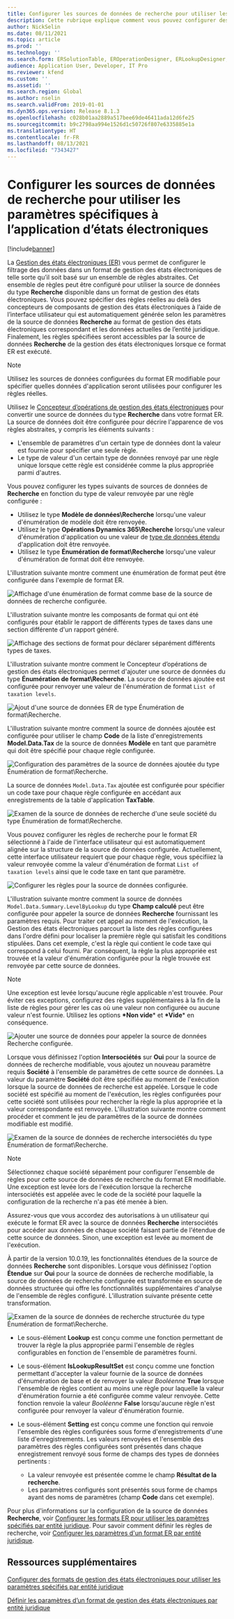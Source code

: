 ```yaml
---
title: Configurer les sources de données de recherche pour utiliser les paramètres spécifiques à l’application d’états électroniques
description: Cette rubrique explique comment vous pouvez configurer des sources de données de recherche dans les formats de gestion des états électroniques pour utiliser les paramètres propres à une application ER.
author: NickSelin
ms.date: 08/11/2021
ms.topic: article
ms.prod: ''
ms.technology: ''
ms.search.form: ERSolutionTable, EROperationDesigner, ERLookupDesigner, ERComponentLookupStructureEditing
audience: Application User, Developer, IT Pro
ms.reviewer: kfend
ms.custom: ''
ms.assetid: ''
ms.search.region: Global
ms.author: nselin
ms.search.validFrom: 2019-01-01
ms.dyn365.ops.version: Release 8.1.3
ms.openlocfilehash: c028b01aa2889a517bee69de46411ada12d6fe25
ms.sourcegitcommit: b9c2798aa994e1526d1c50726f807e6335885e1a
ms.translationtype: HT
ms.contentlocale: fr-FR
ms.lasthandoff: 08/13/2021
ms.locfileid: "7343427"
---
```

# <a name="configure-lookup-data-sources-to-use-er-application-specific-parameters"></a>Configurer les sources de données de recherche pour utiliser les paramètres spécifiques à l’application d’états électroniques 

[!include[banner](../includes/banner.md)]

La [Gestion des états électroniques (ER)](general-electronic-reporting.md) vous permet de configurer le filtrage des données dans un format de gestion des états électroniques de telle sorte qu’il soit basé sur un ensemble de règles abstraites. Cet ensemble de règles peut être configuré pour utiliser la source de données du type **Recherche** disponible dans un format de gestion des états électroniques. Vous pouvez spécifier des règles réelles au delà des concepteurs de composants de gestion des états électroniques à l’aide de l’interface utilisateur qui est automatiquement générée selon les paramètres de la source de données **Recherche** au format de gestion des états électroniques correspondant et les données actuelles de l’entité juridique. Finalement, les règles spécifiées seront accessibles par la source de données **Recherche** de la gestion des états électroniques lorsque ce format ER est exécuté.

> [!NOTE]
> Utilisez les sources de données configurées du format ER modifiable pour spécifier quelles données d'application seront utilisées pour configurer les règles réelles.

Utilisez le [Concepteur d’opérations de gestion des états électroniques](general-electronic-reporting.md#building-a-format-that-uses-a-data-model-as-a-base) pour convertir une source de données du type **Recherche** dans votre format ER. La source de données doit être configurée pour décrire l'apparence de vos règles abstraites, y compris les éléments suivants :

   - L'ensemble de paramètres d'un certain type de données dont la valeur est fournie pour spécifier une seule règle.
   - Le type de valeur d'un certain type de données renvoyé par une règle unique lorsque cette règle est considérée comme la plus appropriée parmi d'autres.

Vous pouvez configurer les types suivants de sources de données de **Recherche** en fonction du type de valeur renvoyée par une règle configurée :

   - Utilisez le type **Modèle de données\Recherche** lorsqu'une valeur d'énumération de modèle doit être renvoyée.
   - Utilisez le type **Opérations Dynamics 365\Recherche** lorsqu'une valeur d'énumération d'application ou une valeur de [type de données étendu](../extensibility/extensible-edts.md) d'application doit être renvoyée.
   - Utilisez le type **Énumération de format\Recherche** lorsqu'une valeur d'énumération de format doit être renvoyée.

L'illustration suivante montre comment une énumération de format peut être configurée dans l'exemple de format ER.

   ![Affichage d'une énumération de format comme base de la source de données de recherche configurée.](./media/er-lookup-data-sources-img1.gif)

L'illustration suivante montre les composants de format qui ont été configurés pour établir le rapport de différents types de taxes dans une section différente d'un rapport généré.

   ![Affichage des sections de format pour déclarer séparément différents types de taxes.](./media/er-lookup-data-sources-img2.png)

L'illustration suivante montre comment le Concepteur d’opérations de gestion des états électroniques permet d'ajouter une source de données du type **Énumération de format\Recherche**.  La source de données ajoutée est configurée pour renvoyer une valeur de l'énumération de format `List of taxation levels`.

   ![Ajout d'une source de données ER de type Énumération de format\Recherche.](./media/er-lookup-data-sources-img3.gif)

L'illustration suivante montre comment la source de données ajoutée est configurée pour utiliser le champ **Code** de la liste d'enregistrements **Model.Data.Tax** de la source de données **Modèle** en tant que paramètre qui doit être spécifié pour chaque règle configurée.

![Configuration des paramètres de la source de données ajoutée du type Énumération de format\Recherche.](./media/er-lookup-data-sources-img4.gif)

La source de données `Model.Data.Tax` ajoutée est configurée pour spécifier un code taxe pour chaque règle configurée en accédant aux enregistrements de la table d'application **TaxTable**.

   ![Examen de la source de données de recherche d'une seule société du type Énumération de format\Recherche.](./media/er-lookup-data-sources-img5.gif)

Vous pouvez configurer les règles de recherche pour le format ER sélectionné à l'aide de l'interface utilisateur qui est automatiquement alignée sur la structure de la source de données configurée. Actuellement, cette interface utilisateur requiert que pour chaque règle, vous spécifiiez la valeur renvoyée comme la valeur d'énumération de format `List of taxation levels` ainsi que le code taxe en tant que paramètre.

   ![Configurer les règles pour la source de données configurée.](./media/er-lookup-data-sources-img6.gif)

L'illustration suivante montre comment la source de données `Model.Data.Summary.LevelByLookup` du type **Champ calculé** peut être configurée pour appeler la source de données **Recherche** fournissant les paramètres requis. Pour traiter cet appel au moment de l'exécution, la Gestion des états électroniques parcourt la liste des règles configurées dans l'ordre défini pour localiser la première règle qui satisfait les conditions stipulées. Dans cet exemple, c'est la règle qui contient le code taxe qui correspond à celui fourni. Par conséquent, la règle la plus appropriée est trouvée et la valeur d'énumération configurée pour la règle trouvée est renvoyée par cette source de données.

> [!NOTE]
> Une exception est levée lorsqu'aucune règle applicable n'est trouvée. Pour éviter ces exceptions, configurez des règles supplémentaires à la fin de la liste de règles pour gérer les cas où une valeur non configurée ou aucune valeur n'est fournie. Utilisez les options **\*Non vide**\* et **\*Vide**\* en conséquence.  
>
> ![Ajouter une source de données pour appeler la source de données Recherche configurée.](./media/er-lookup-data-sources-img7.png)

Lorsque vous définissez l'option **Intersociétés** sur **Oui** pour la source de données de recherche modifiable, vous ajoutez un nouveau paramètre requis **Société** à l'ensemble de paramètres de cette source de données. La valeur du paramètre **Société** doit être spécifiée au moment de l'exécution lorsque la source de données de recherche est appelée. Lorsque le code société est spécifié au moment de l'exécution, les règles configurées pour cette société sont utilisées pour rechercher la règle la plus appropriée et la valeur correspondante est renvoyée. L'illustration suivante montre comment procéder et comment le jeu de paramètres de la source de données modifiable est modifié.

   ![Examen de la source de données de recherche intersociétés du type Énumération de format\Recherche.](./media/er-lookup-data-sources-img8.gif)

> [!NOTE]
> Sélectionnez chaque société séparément pour configurer l'ensemble de règles pour cette source de données de recherche du format ER modifiable. Une exception est levée lors de l'exécution lorsque la recherche intersociétés est appelée avec le code de la société pour laquelle la configuration de la recherche n'a pas été menée à bien.
>
> Assurez-vous que vous accordez des autorisations à un utilisateur qui exécute le format ER avec la source de données **Recherche** intersociétés pour accéder aux données de chaque société faisant partie de l'étendue de cette source de données. Sinon, une exception est levée au moment de l'exécution.

À partir de la version 10.0.19, les fonctionnalités étendues de la source de données **Recherche** sont disponibles. Lorsque vous définissez l'option **Étendue** sur **Oui** pour la source de données de recherche modifiable, la source de données de recherche configurée est transformée en source de données structurée qui offre les fonctionnalités supplémentaires d'analyse de l'ensemble de règles configuré. L’illustration suivante présente cette transformation.

   ![Examen de la source de données de recherche structurée du type Énumération de format\Recherche.](./media/er-lookup-data-sources-img9.gif)

- Le sous-élément **Lookup** est conçu comme une fonction permettant de trouver la règle la plus appropriée parmi l'ensemble de règles configurables en fonction de l'ensemble de paramètres fourni.
- Le sous-élément **IsLookupResultSet** est conçu comme une fonction permettant d'accepter la valeur fournie de la source de données d'énumération de base et de renvoyer la valeur *Booléenne* **True** lorsque l'ensemble de règles contient au moins une règle pour laquelle la valeur d'énumération fournie a été configurée comme valeur renvoyée. Cette fonction renvoie la valeur *Booléenne* **False** lorsqu'aucune règle n'est configurée pour renvoyer la valeur d'énumération fournie.
- Le sous-élément **Setting** est conçu comme une fonction qui renvoie l'ensemble des règles configurées sous forme d'enregistrements d'une liste d'enregistrements. Les valeurs renvoyées et l'ensemble des paramètres des règles configurées sont présentés dans chaque enregistrement renvoyé sous forme de champs des types de données pertinents :

    - La valeur renvoyée est présentée comme le champ **Résultat de la recherche**.
    - Les paramètres configurés sont présentés sous forme de champs ayant des noms de paramètres (champ **Code** dans cet exemple).

Pour plus d'informations sur la configuration de la source de données **Recherche**, voir [Configurer les formats ER pour utiliser les paramètres spécifiés par entité juridique](er-app-specific-parameters-configure-format.md). Pour savoir comment définir les règles de recherche, voir [Configurer les paramètres d'un format ER par entité juridique](er-app-specific-parameters-set-up.md).

## <a name="additional-resources"></a>Ressources supplémentaires

[Configurer des formats de gestion des états électroniques pour utiliser les paramètres spécifiés par entité juridique](er-app-specific-parameters-configure-format.md)

[Définir les paramètres d’un format de gestion des états électroniques par entité juridique](er-app-specific-parameters-set-up.md)
